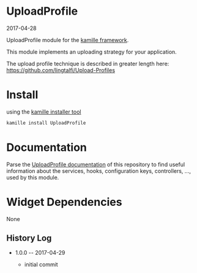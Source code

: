 UploadProfile
=================
2017-04-28



UploadProfile module for the [kamille framework](https://github.com/lingtalfi/Kamille).

This module implements an uploading strategy for your application.

The upload profile technique is described in greater length here: https://github.com/lingtalfi/Upload-Profiles




Install
===========
using the [kamille installer tool](https://github.com/lingtalfi/kamille-installer-tool)
```bash
kamille install UploadProfile
```


Documentation
==============
Parse the [UploadProfile documentation](https://github.com/KamilleModules/UploadProfile/tree/master/doc) of this repository to find useful information about the services, hooks, configuration keys, 
controllers, ..., used by this module.

 
 

Widget Dependencies
=========
None






History Log
------------------
    
- 1.0.0 -- 2017-04-29

    - initial commit